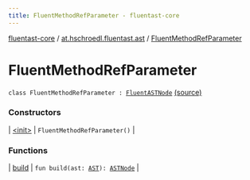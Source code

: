 ```yaml
---
title: FluentMethodRefParameter - fluentast-core
---
```


[fluentast-core](../../index.html) / [at.hschroedl.fluentast.ast](../index.html) / [FluentMethodRefParameter](.)

# FluentMethodRefParameter

`class FluentMethodRefParameter : `[`FluentASTNode`](../-fluent-a-s-t-node/index.html) [(source)](http://github.com/hschroedl/fluentast/tree/master/core/at.hschroedl.fluentast/ast/ASTNode.kt#L105)

### Constructors

| [&lt;init&gt;](-init-.html) | `FluentMethodRefParameter()` |

### Functions

| [build](build.html) | `fun build(ast: `[`AST`](https://help.eclipse.org/neon/topic/org.eclipse.jdt.doc.isv/reference/api/org/eclipse/jdt/core/dom/AST.html)`): `[`ASTNode`](https://help.eclipse.org/neon/topic/org.eclipse.jdt.doc.isv/reference/api/org/eclipse/jdt/core/dom/ASTNode.html) |

